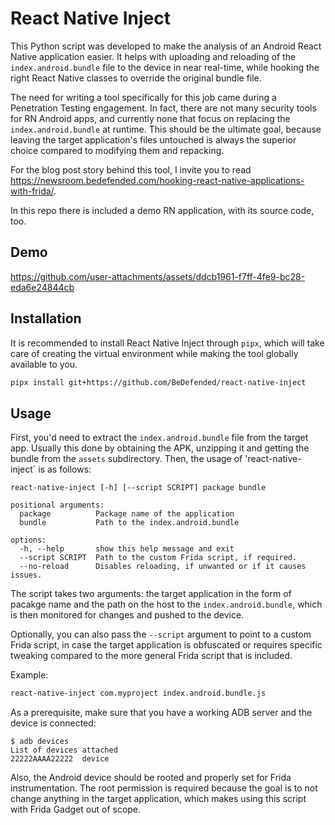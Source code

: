 # React Native Inject

This Python script was developed to make the analysis of an Android React Native application easier. It helps with
uploading and reloading of the `index.android.bundle` file to the device in near real-time, while hooking the right
React Native classes to override the original bundle file.

The need for writing a tool specifically for this job came during a Penetration Testing engagement. In fact, there are
not many security tools for RN Android apps, and currently none that focus on replacing the `index.android.bundle` at
runtime. This should be the ultimate goal, because leaving the target application's files untouched is always the
superior choice compared to modifying them and repacking.

For the blog post story behind this tool, I invite you to
read https://newsroom.bedefended.com/hooking-react-native-applications-with-frida/.

In this repo there is included a demo RN application, with its source code, too.

## Demo

https://github.com/user-attachments/assets/ddcb1961-f7ff-4fe9-bc28-eda6e24844cb

## Installation

It is recommended to install React Native Inject through `pipx`, which will take care of creating the virtual
environment while making the tool globally available to you.

```bash
pipx install git+https://github.com/BeDefended/react-native-inject
```

## Usage

First, you'd need to extract the `index.android.bundle` file from the target app. Usually this done by obtaining the
APK, unzipping it and getting the bundle from the `assets` subdirectory. Then, the usage of 'react-native-inject` is
as follows:

```commandline
react-native-inject [-h] [--script SCRIPT] package bundle

positional arguments:
  package          Package name of the application
  bundle           Path to the index.android.bundle

options:
  -h, --help       show this help message and exit
  --script SCRIPT  Path to the custom Frida script, if required.
  --no-reload      Disables reloading, if unwanted or if it causes issues.
```

The script takes two arguments: the target application in the form of pacakge name and the path on the host to the
`index.android.bundle`, which is then monitored for changes and pushed to the device.

Optionally, you can also pass the `--script` argument to point to a custom Frida script, in case the target application
is obfuscated or requires specific tweaking compared to the more general Frida script that is included.

Example:

```bash
react-native-inject com.myproject index.android.bundle.js
```

As a prerequisite, make sure that you have a working ADB server and the device is connected:

```commandline
$ adb devices                             
List of devices attached
22222AAAA22222  device
```

Also, the Android device should be rooted and properly set for Frida instrumentation. The root permission is required
because the goal is to not change anything in the target application, which makes using this script with Frida Gadget
out of scope.
